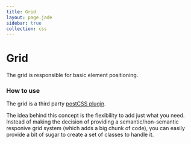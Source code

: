 ```yaml
---
title: Grid
layout: page.jade
sidebar: true
collection: css
---
```


# Grid
The grid is responsible for basic element positioning.

### How to use
The grid is a third party [postCSS plugin](https://github.com/corysimmons/lost).

The idea behind this concept is the flexibility to add just what you need. Instead of making the decision of providing a semantic/non-semantic responive grid system (which adds a big chunk of code), you can easily provide a bit of sugar to create a set of classes to handle it.
